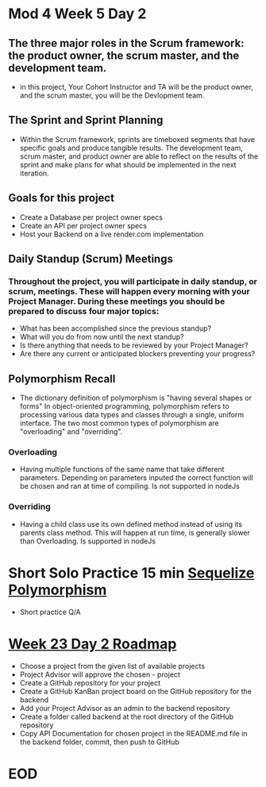 # Mod 4 Week 5 Day 2

## The three major roles in the Scrum framework: the product owner, the scrum master, and the development team.
- in this project, Your Cohort Instructor and TA will be the product owner, and the scrum master, you will be the Devlopment team.

## The Sprint and Sprint Planning
- Within the Scrum framework, sprints are timeboxed segments that have specific goals and produce tangible results. The development team, scrum master, and product owner are able to reflect on the results of the sprint and make plans for what should be implemented in the next iteration.

## Goals for this project
- Create a Database per project owner specs
- Create an API per project owner specs
- Host your Backend on a live render.com implementation


## Daily Standup (Scrum) Meetings
### Throughout the project, you will participate in daily standup, or scrum, meetings. These will happen every morning with your Project Manager. During these meetings you should be prepared to discuss four major topics:

- What has been accomplished since the previous standup?
- What will you do from now until the next standup?
- Is there anything that needs to be reviewed by your Project Manager?
- Are there any current or anticipated blockers preventing your progress?


## Polymorphism Recall
- The dictionary definition of polymorphism is "having several shapes or forms" In object-oriented programming, polymorphism refers to processing various data types and classes through a single, uniform interface. The two most common types of polymorphism are "overloading" and "overriding".

### Overloading
- Having multiple functions of the same name that take different parameters. Depending on parameters inputed the correct function will be chosen and ran at time of compiling. Is not supported in nodeJs

### Overriding
- Having a child class use its own defined method instead of using its parents class method. This will happen at run time, is generally slower than Overloading. Is supported in nodeJs


# Short Solo Practice 15 min [Sequelize Polymorphism](https://open.appacademy.io/learn/js-py---pt-aug-2022-online/week-23---project-planning--security--authentication/practice--sequelize-polymorphism)
- Short practice Q/A

# [Week 23 Day 2 Roadmap](https://open.appacademy.io/learn/js-py---pt-aug-2022-online/week-23---project-planning--security--authentication/roadmap)

- Choose a project from the given list of available projects
- Project Advisor will approve the chosen - project
- Create a GitHub repository for your project
- Create a GitHub KanBan project board on the GitHub repository for the backend
- Add your Project Advisor as an admin to the backend repository
- Create a folder called backend at the root directory of the GitHub repository
- Copy API Documentation for chosen project in the README.md file in the backend folder, commit, then push to GitHub

# EOD
